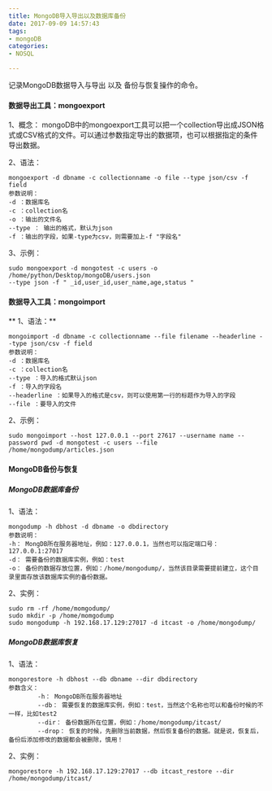 ```yaml
---
title: MongoDB导入导出以及数据库备份
date: 2017-09-09 14:57:43
tags: 
- mongoDB
categories: 
- NOSQL

---
```


记录MongoDB数据导入与导出 以及 备份与恢复操作的命令。
<!-- more -->


#### 数据导出工具：mongoexport

1、概念：
mongoDB中的mongoexport工具可以把一个collection导出成JSON格式或CSV格式的文件。可以通过参数指定导出的数据项，也可以根据指定的条件导出数据。

2、语法：
```
mongoexport -d dbname -c collectionname -o file --type json/csv -f field
参数说明：
-d ：数据库名
-c ：collection名
-o ：输出的文件名
--type ： 输出的格式，默认为json
-f ：输出的字段，如果-type为csv，则需要加上-f "字段名"
```

3、示例：
```
sudo mongoexport -d mongotest -c users -o /home/python/Desktop/mongoDB/users.json
--type json -f " _id,user_id,user_name,age,status "
```


#### 数据导入工具：mongoimport

** 1、语法：**
```
mongoimport -d dbname -c collectionname --file filename --headerline --type json/csv -f field
参数说明：
-d ：数据库名
-c ：collection名
--type ：导入的格式默认json
-f ：导入的字段名
--headerline ：如果导入的格式是csv，则可以使用第一行的标题作为导入的字段
--file ：要导入的文件
```

2、示例：
```
sudo mongoimport --host 127.0.0.1 --port 27617 --username name --password pwd -d mongotest -c users --file /home/mongodump/articles.json
```


#### MongoDB备份与恢复

##### MongoDB数据库备份
1、语法：
```
mongodump -h dbhost -d dbname -o dbdirectory
参数说明：
-h： MongDB所在服务器地址，例如：127.0.0.1，当然也可以指定端口号：127.0.0.1:27017
-d： 需要备份的数据库实例，例如：test
-o： 备份的数据存放位置，例如：/home/mongodump/，当然该目录需要提前建立，这个目录里面存放该数据库实例的备份数据。
```

2、实例：
```
sudo rm -rf /home/momgodump/
sudo mkdir -p /home/momgodump
sudo mongodump -h 192.168.17.129:27017 -d itcast -o /home/mongodump/
```

##### MongoDB数据库恢复
1、语法：
```
mongorestore -h dbhost --db dbname --dir dbdirectory
参数含义：
        -h： MongoDB所在服务器地址
        --db： 需要恢复的数据库实例，例如：test，当然这个名称也可以和备份时候的不一样，比如test2
        --dir： 备份数据所在位置，例如：/home/mongodump/itcast/
        --drop： 恢复的时候，先删除当前数据，然后恢复备份的数据。就是说，恢复后，备份后添加修改的数据都会被删除，慎用！
```
2、实例：
```
mongorestore -h 192.168.17.129:27017 --db itcast_restore --dir /home/mongodump/itcast/
```
